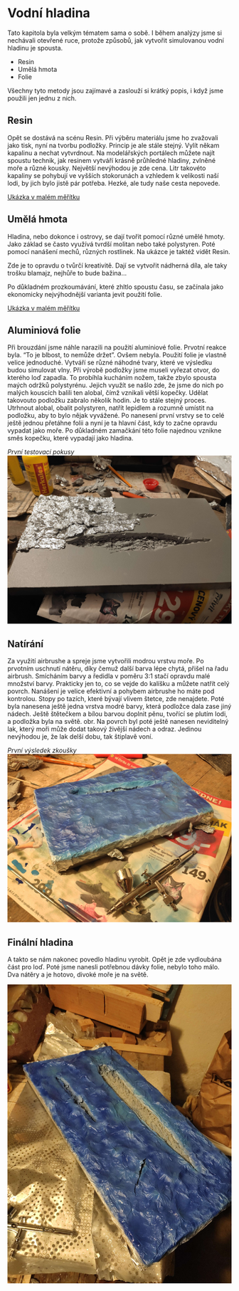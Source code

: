 # Vodní hladina

Tato kapitola byla velkým tématem sama o sobě. I během analýzy jsme si nechávali otevřené ruce, protože způsobů, jak vytvořit simulovanou vodní hladinu je spousta.

- Resin
- Umělá hmota
- Folie

Všechny tyto metody jsou zajímavé a zaslouží si krátký popis, i když jsme použili jen jednu z nich.

## Resin
Opět se dostává na scénu Resin. Při výběru materiálu jsme ho zvažovali jako tisk, nyní na tvorbu podložky. Princip je ale stále stejný. Vylít někam kapalinu a nechat vytvrdnout. Na modelářských portálech můžete najít spoustu technik, jak resinem vytváří krásně průhledné hladiny, zvlněné moře a různé kousky.
Největší nevýhodou je zde cena. Litr takovéto kapaliny se pohybují ve vyšších stokorunách a vzhledem k velikosti naší lodi, by jich bylo jistě pár potřeba. Hezké, ale tudy naše cesta nepovede.

[Ukázka v malém měřítku](https://www.youtube.com/watch?v=kkAU2EdFTUs)

## Umělá hmota
Hladina, nebo dokonce i ostrovy, se dají tvořit pomocí různé umělé hmoty. Jako základ se často využívá tvrdší molitan nebo také polystyren. Poté pomocí nanášení mechů, různých rostlinek. Na ukázce je taktéž vidět Resin.

Zde je to opravdu o tvůrčí kreativitě. Dají se vytvořit nádherná díla, ale taky trošku blamajz, nejhůře to bude bažina...

Po důkladném prozkoumávání, které zhltlo spoustu času, se začínala jako ekonomicky nejvýhodnější varianta jevit použití folie.

[Ukázka v malém měřítku](https://www.youtube.com/watch?v=k-lVnOu8_zw)

## Aluminiová folie
Při brouzdání jsme náhle narazili na použití aluminiové folie. Prvotní reakce byla. “To je blbost, to nemůže držet”. Ovšem nebyla. Použití folie je vlastně velice jednoduché. Vytváří se různé náhodné tvary, které ve výsledku budou simulovat vlny.
Při výrobě podložky jsme museli vyřezat otvor, do kterého loď zapadla. To probíhla kucháním nožem, takže zbylo spousta maých održků polystyrénu. Jejich využít se našlo zde, že jsme do nich po malých kouscích balili ten alobal, čímž vznikali větší kopečky.
Udělat takovouto podložku zabralo několik hodin. Je to stále stejný proces. Utrhnout alobal, obalit polystyren, natřít lepidlem a rozumně umístit na podložku, aby to bylo nějak vyvážené.
Po nanesení první vrstvy se to celé ještě jednou přetáhne folii a nyní je ta hlavní část, kdy to začne opravdu vypadat jako moře. Po důkladném zamačkání této folie najednou vznikne směs kopečku, které vypadají jako hladina.

*První testovací pokusy*
![Aluminiová folie na polystyrenu](../public/ark/hladina-folie.jpg)

## Natírání
Za využití airbrushe a spreje jsme vytvořili modrou vrstvu moře. Po prvotním uschnutí nátěru, díky čemuž další barva lépe chytá, přišel na řadu airbrush.
Smícháním barvy a ředidla v poměru 3:1 stačí opravdu malé množství barvy. Prakticky jen to, co se vejde do kalíšku a můžete natřít celý povrch. Nanášení je velice efektivní a pohybem airbrushe ho máte pod kontrolou. Stopy po tazích, které bývají vlivem štetce, zde nenajdete.
Poté byla nanesena ještě jedna vrstva modré barvy, která podložce dala zase jiný nádech. Ještě štětečkem a bílou barvou doplnit pěnu, tvořící se plutím lodi, a podložka byla na světě.
obr.
Na povrch byl poté ještě nanesen neviditelný lak, který moři může dodat takový živější nádech a odraz. Jedinou nevýhodou je, že lak delší dobu, tak štiplavě voní.

*První výsledek zkoušky*
![Aluminiová folie na polystyrenu](../public/ark/hladina-test.jpg)

## Finální hladina
A takto se nám nakonec povedlo hladinu vyrobit. Opět je zde vydloubána část pro loď. Poté jsme nanesli potřebnou dávky folie, nebylo toho málo.
Dva nátěry a je hotovo, divoké moře je na světě.

![Vodní hladina](../public/ark/hladina-finish.jpg)
